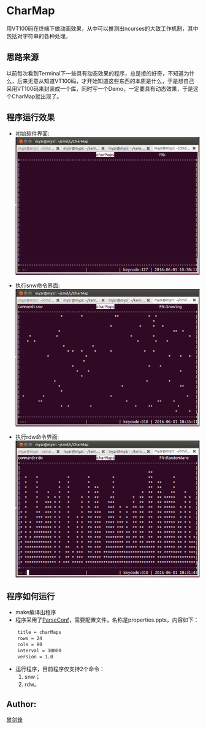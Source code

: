 # CharMap

用VT100码在终端下做动画效果，从中可以推测出ncurses的大致工作机制，其中包括对字符串的各种处理。

## 思路来源

以前每次看到Terminal下一些具有动态效果的程序，总是接的好奇，不知道为什么，后来无意从知道VT100码，才开始知道这些东西的本质是什么，于是想自己采用VT100码来封装成一个库，同时写一个Demo，一定要具有动态效果，于是这个CharMap就出现了。

## 程序运行效果

* 初始软件界面:  
![CharMap](image/charmap.png)

* 执行snw命令界面:  
![CharMap](image/SNW.png)

* 执行rdw命令界面:  
![CharMap](image/RDW.png)

## 程序如何运行
* make编译出程序
* 程序采用了[ParseConf](https://github.com/AplexOS/ParseConf)，需要配置文件，名称是properties.ppts，内容如下：

```
    title = charMaps
    rows = 24 
    cols = 80
    interval = 10000
    version = 1.0
```

* 运行程序，目前程序仅支持2个命令：
  1. snw；
  2. rdw。

## Author:

[曾剑锋](http://www.cnblogs.com/zengjfgit/)

